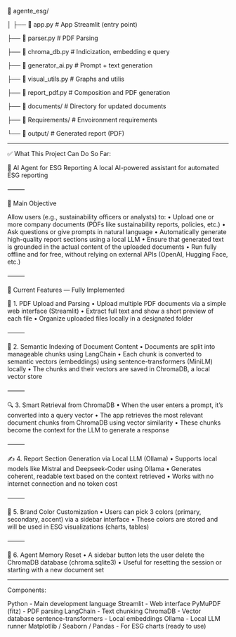 📁 agente_esg/

│
├── 📄 app.py                  # App Streamlit (entry point)

├── 📄 parser.py               # PDF Parsing 

├── 📄 chroma_db.py            # Indicization, embedding e query

├── 📄 generator_ai.py         # Prompt + text generation

├── 📄 visual_utils.py         # Graphs and utilis

├── 📄 report_pdf.py           # Composition and PDF generation

├── 📁 documents/              # Directory for updated documents

├── 📁 Requirements/           # Envoironment requirements

└── 📁 output/                 # Generated report (PDF)

_______________________________________________________________________________________________________________

✅ What This Project Can Do So Far:

🧠 AI Agent for ESG Reporting
A local AI-powered assistant for automated ESG reporting

⸻

🎯 Main Objective

Allow users (e.g., sustainability officers or analysts) to:
	•	Upload one or more company documents (PDFs like sustainability reports, policies, etc.)
	•	Ask questions or give prompts in natural language
	•	Automatically generate high-quality report sections using a local LLM
	•	Ensure that generated text is grounded in the actual content of the uploaded documents
	•	Run fully offline and for free, without relying on external APIs (OpenAI, Hugging Face, etc.)

⸻

🧩 Current Features — Fully Implemented

📄 1. PDF Upload and Parsing
	•	Upload multiple PDF documents via a simple web interface (Streamlit)
	•	Extract full text and show a short preview of each file
	•	Organize uploaded files locally in a designated folder

⸻

🧠 2. Semantic Indexing of Document Content
	•	Documents are split into manageable chunks using LangChain
	•	Each chunk is converted to semantic vectors (embeddings) using sentence-transformers (MiniLM) locally
	•	The chunks and their vectors are saved in ChromaDB, a local vector store

⸻

🔍 3. Smart Retrieval from ChromaDB
	•	When the user enters a prompt, it’s converted into a query vector
	•	The app retrieves the most relevant document chunks from ChromaDB using vector similarity
	•	These chunks become the context for the LLM to generate a response

⸻

✍️ 4. Report Section Generation via Local LLM (Ollama)
	•	Supports local models like Mistral and Deepseek-Coder using Ollama
	•	Generates coherent, readable text based on the context retrieved
	•	Works with no internet connection and no token cost

⸻

🎨 5. Brand Color Customization
	•	Users can pick 3 colors (primary, secondary, accent) via a sidebar interface
	•	These colors are stored and will be used in ESG visualizations (charts, tables)

⸻

🧹 6. Agent Memory Reset
	•	A sidebar button lets the user delete the ChromaDB database (chroma.sqlite3)
	•	Useful for resetting the session or starting with a new document set

____________________________________________________________________________________________________________

Components:

Python  - Main development language
Streamlit - Web interface
PyMuPDF (fitz) - PDF parsing
LangChain - Text chunking
ChromaDB - Vector database
sentence-transformers - Local embeddings
Ollama - Local LLM runner
Matplotlib / Seaborn / Pandas - For ESG charts (ready to use)
